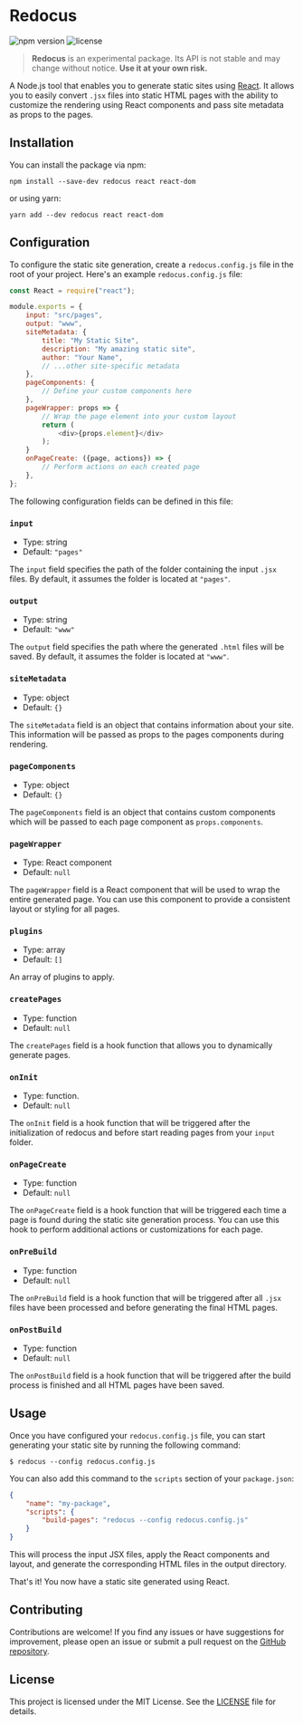 # Redocus

![npm version](https://badgen.net/npm/v/redocus?labelColor=1d2734&color=21bf81)
![license](https://badgen.net/github/license/jmjuanes/redocus?labelColor=1d2734&color=21bf81)

> **Redocus** is an experimental package. Its API is not stable and may change without notice. **Use it at your own risk.**

A Node.js tool that enables you to generate static sites using [React](https://react.dev). It allows you to easily convert `.jsx` files into static HTML pages with the ability to customize the rendering using React components and pass site metadata as props to the pages.

## Installation

You can install the package via npm:

```shell
npm install --save-dev redocus react react-dom
```

or using yarn:

```shell
yarn add --dev redocus react react-dom
```

## Configuration

To configure the static site generation, create a `redocus.config.js` file in the root of your project. Here's an example `redocus.config.js` file:

```javascript
const React = require("react");

module.exports = {
    input: "src/pages",
    output: "www",
    siteMetadata: {
        title: "My Static Site",
        description: "My amazing static site",
        author: "Your Name",
        // ...other site-specific metadata
    },
    pageComponents: {
        // Define your custom components here
    },
    pageWrapper: props => {
        // Wrap the page element into your custom layout
        return (
            <div>{props.element}</div>
        );
    }
    onPageCreate: ({page, actions}) => {
        // Perform actions on each created page
    },
};
```

The following configuration fields can be defined in this file:

### `input`

- Type: string
- Default: `"pages"`

The `input` field specifies the path of the folder containing the input `.jsx` files. By default, it assumes the folder is located at `"pages"`.

### `output`

- Type: string
- Default: `"www"`

The `output` field specifies the path where the generated `.html` files will be saved. By default, it assumes the folder is located at `"www"`.

### `siteMetadata`

- Type: object
- Default: `{}`

The `siteMetadata` field is an object that contains information about your site. This information will be passed as props to the pages components during rendering.

### `pageComponents`

- Type: object
- Default: `{}`

The `pageComponents` field is an object that contains custom components which will be passed to each page component as `props.components`.

### `pageWrapper`

- Type: React component
- Default: `null`

The `pageWrapper` field is a React component that will be used to wrap the entire generated page. You can use this component to provide a consistent layout or styling for all pages.

### `plugins`

- Type: array
- Default: `[]`

An array of plugins to apply.

### `createPages`

- Type: function
- Default: `null`

The `createPages` field is a hook function that allows you to dynamically generate pages.

### `onInit`

- Type: function.
- Default: `null`

The `onInit` field is a hook function that will be triggered after the initialization of redocus and before start reading pages from your `input` folder.

### `onPageCreate`

- Type: function
- Default: `null`

The `onPageCreate` field is a hook function that will be triggered each time a page is found during the static site generation process. You can use this hook to perform additional actions or customizations for each page.

### `onPreBuild`

- Type: function
- Default: `null`

The `onPreBuild` field is a hook function that will be triggered after all `.jsx` files have been processed and before generating the final HTML pages.

### `onPostBuild`

- Type: function
- Default: `null`

The `onPostBuild` field is a hook function that will be triggered after the build process is finished and all HTML pages have been saved.


## Usage

Once you have configured your `redocus.config.js` file, you can start generating your static site by running the following command:

```shell
$ redocus --config redocus.config.js
```

You can also add this command to the `scripts` section of your `package.json`:

```json
{
    "name": "my-package",
    "scripts": {
        "build-pages": "redocus --config redocus.config.js"
    }
}
```

This will process the input JSX files, apply the React components and layout, and generate the corresponding HTML files in the output directory.

That's it! You now have a static site generated using React.

## Contributing

Contributions are welcome! If you find any issues or have suggestions for improvement, please open an issue or submit a pull request on the [GitHub repository](https://github.com/jmjuanes/redocus).

## License

This project is licensed under the MIT License. See the [LICENSE](./LICENSE) file for details.
